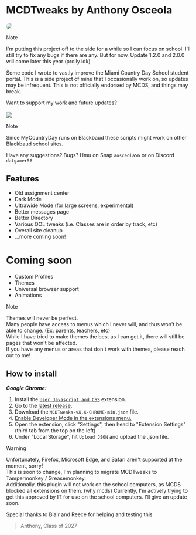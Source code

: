 # MCDTweaks by Anthony Osceola
<img src="https://i.ibb.co/G9KZJ8z/Screenshot-2024-08-31-005916.png" style="text-align: center; border-radius: 10px;">

> [!NOTE]
> I'm putting this project off to the side for a while so I can focus on school.
> I'll still try to fix any bugs if there are any.
> But for now, Update 1.2.0 and 2.0.0 will come later this year (prolly idk)

Some code I wrote to vastly improve the Miami Country Day School student portal.
This is a side project of mine that I occasionally work on, so updates may be infrequent.
This is not officially endorsed by MCDS, and things may break.

Want to support my work and future updates? <br /><br />
<a href="https://www.buymeacoffee.com/aosceola56"><img src="https://img.buymeacoffee.com/button-api/?text=pay me fr&emoji=:pray:&slug=aosceola56&button_colour=5F7FFF&font_colour=ffffff&font_family=Cookie&outline_colour=000000&coffee_colour=FFDD00" /></a>

> [!NOTE]
> Since MyCountryDay runs on Blackbaud these scripts might work on other Blackbaud school sites.

Have any suggestions? Bugs? Hmu on Snap `aosceola56` or on Discord `datgamer56`

## Features

- Old assignment center
- Dark Mode
- Ultrawide Mode (for large screens, experimental)
- Better messages page
- Better Directory
- Various QOL tweaks (i.e. Classes are in order by track, etc)
- Overall site cleanup
- ...more coming soon!

# Coming soon
- Custom Profiles
- Themes
- Universal browser support
- Animations

> [!NOTE]
> Themes will never be perfect. <br />
> Many people have access to menus which I never will, and thus won't be able to change. (Ex: parents, teachers, etc) <br />
> While I have tried to make themes the best as I can get it, there will still be pages that won't be affected. <br />
> If you have any menus or areas that don't work with themes, please reach out to me! <br />

## How to install

***Google Chrome:***

1. Install the [`User Javascript and CSS`](https://chromewebstore.google.com/detail/user-javascript-and-css/nbhcbdghjpllgmfilhnhkllmkecfmpld?hl=en&pli=1) extension.
2. Go to the [latest release](https://github.com/aosceola27/MCDTweaks/releases/latest).
3. Download the `MCDTweaks-vX.X-CHROME-min.json` file.
4. [Enable Developer Mode in the extensions menu.](https://developer.chrome.com/docs/extensions/reference/api/userScripts?hl=en#developer_mode_for_extension_users)
5. Open the extension, click "Settings", then head to "Extension Settings" (third tab from the top on the left)
6. Under "Local Storage", hit `Upload JSON` and upload the .json file.

> [!WARNING]
> Unfortunately, Firefox, Microsoft Edge, and Safari aren't supported at the moment, sorry! <br />
> This is soon to change, I'm planning to migrate MCDTweaks to Tampermonkey / Greasemonkey. <br />
> Additionally, this plugin will not work on the school computers, as MCDS blocked all extensions on them. (why mcds)
> Currently, I'm actively trying to get this approved by IT for use on the school computers. I'll give an update soon.

Special thanks to Blair and Reece for helping and testing this
> Anthony, Class of 2027

